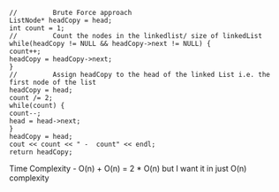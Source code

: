 ```
//         Brute Force approach
ListNode* headCopy = head;
int count = 1;
//         Count the nodes in the linkedlist/ size of linkedList
while(headCopy != NULL && headCopy->next != NULL) {
count++;
headCopy = headCopy->next;
}
//         Assign headCopy to the head of the linked List i.e. the first node of the list
headCopy = head;
count /= 2;
while(count) {
count--;
head = head->next;
}
headCopy = head;
cout << count << " -  count" << endl;
return headCopy;
```
Time Complexity - O(n) + O(n) = 2 * O(n)
but I want it in just O(n) complexity